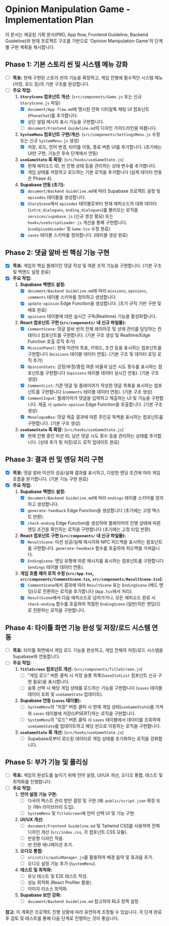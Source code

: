 # Opinion Manipulation Game - Implementation Plan

이 문서는 제공된 기획 문서(PRD, App flow, Frontend Guideline, Backend Guideline)와 현재 프로젝트 구조를 기반으로 'Opinion Manipulation Game'의 단계별 구현 계획을 제시합니다.

## Phase 1: 기본 스토리 씬 및 시스템 메뉴 강화

- [ ] **목표:** 현재 구현된 스토리 씬의 기능을 확장하고, 게임 진행에 필수적인 시스템 메뉴(저장, 로드 등)의 기본 구조를 완성합니다.
- [ ] **주요 작업:**
    1.  **`StoryScene` 컴포넌트 개선:** (`src/components/Game.js` 또는 신규 `StoryScene.js` 파일)
        - [x] `document/App flow.md`에 명시된 전화 디티알톡 채팅 UI 컴포넌트 (`PhoneChat`)를 추가합니다.
        - [x] 상단 알림 메시지 표시 기능을 구현합니다.
        - [ ] `document/Frontend Guideline.md`의 디자인 가이드라인을 따릅니다.
    2.  **`SystemMenu` 컴포넌트 구현/개선:** (`src/components/SettingsMenu.js` 수정 또는 신규 `SystemMenu.js` 생성)
        - [x] 저장, 로드, 언어 변경, 타이틀 이동, 종료 버튼 UI를 추가합니다. (초기에는 UI만 구현, 기능은 후속 단계에서 연동)
    3.  **`useGameState` 훅 확장:** (`src/hooks/useGameState.js`)
        - [x] 현재 에피소드 ID, 씬 진행 상태 등을 관리하는 상태 변수를 추가합니다.
        - [x] 게임 상태를 저장하고 로드하는 기본 로직을 추가합니다 (실제 데이터 연동은 Phase 4).
    4.  **Supabase 연동 (초기):**
        - [x] `document/Backend Guideline.md`에 따라 Supabase 프로젝트 설정 및 `episodes` 테이블을 생성합니다.
        - [x] `StoryScene`에서 `episodes` 테이블로부터 현재 에피소드의 대화 데이터(`intro_dialogues`, `ending_dialogues`)를 불러오는 로직을 `services/supabase.js` (신규 생성 필요) 또는 `hooks/useScriptLoader.js` 개선을 통해 구현합니다. (`useEpisodeLoader` 및 `Game.tsx` 수정 완료)
        - [x] `saves` 테이블 스키마를 정의합니다. (테이블 생성 완료)

## Phase 2: 댓글 알바 씬 핵심 기능 구현

- [x] **목표:** 게임의 핵심 플레이인 댓글 작성 및 여론 조작 기능을 구현합니다. (기본 구조 및 백엔드 설정 완료)
- [x] **주요 작업:**
    1.  **Supabase 백엔드 설정:**
        - [x] `document/Backend Guideline.md`에 따라 `missions`, `opinions`, `comments` 테이블 스키마를 정의하고 생성합니다.
        - [x] `update-opinion` Edge Function을 생성합니다. (초기 규칙 기반 구현 및 배포 완료)
        - [x] `opinions` 테이블에 대한 실시간 구독(Realtime) 기능을 활성화합니다.
    2.  **React 컴포넌트 구현 (`src/components/` 내 신규 파일들):**
        - [x] `CommentScene`: 댓글 알바 씬의 전체 레이아웃 및 상태 관리를 담당하는 컨테이너 컴포넌트를 구현합니다. (기본 구조 생성 및 Realtime/Edge Function 호출 로직 추가)
        - [x] `MissionPanel`: 현재 미션의 목표, 키워드, 조건 등을 표시하는 컴포넌트를 구현합니다 (`missions` 테이블 데이터 연동). (기본 구조 및 데이터 로딩 로직 추가)
        - [x] `OpinionStats`: 긍정/부정/중립 여론 비율과 남은 시도 횟수를 표시하는 컴포넌트를 구현합니다 (`opinions` 테이블 데이터 실시간 연동). (기본 구조 생성)
        - [x] `CommentList`: 기존 댓글 및 플레이어가 작성한 댓글 목록을 표시하는 컴포넌트를 구현합니다 (`comments` 테이블 데이터 연동). (기본 구조 생성)
        - [x] `CommentInput`: 플레이어가 댓글을 입력하고 제출하는 UI 및 기능을 구현합니다. 제출 시 `update-opinion` Edge Function을 호출합니다. (기본 구조 생성)
        - [x] `MonologueBox`: 댓글 제출 결과에 따른 주인공 독백을 표시하는 컴포넌트를 구현합니다. (기본 구조 생성)
    3.  **`useGameState` 훅 확장:** (`src/hooks/useGameState.js`)
        - [x] 현재 진행 중인 미션 ID, 남은 댓글 시도 횟수 등을 관리하는 상태를 추가합니다. (상태 추가 및 저장/로드 로직 업데이트 완료)

## Phase 3: 결과 씬 및 엔딩 처리 구현

- [x] **목표:** 댓글 알바 미션의 성공/실패 결과를 표시하고, 다양한 엔딩 조건에 따라 게임 흐름을 분기합니다. (기본 기능 구현 완료)
- [x] **주요 작업:**
    1.  **Supabase 백엔드 설정:**
        - [x] `document/Backend Guideline.md`에 따라 `endings` 테이블 스키마를 정의하고 생성합니다.
        - [x] `generate-feedback` Edge Function을 생성합니다 (초기에는 고정 텍스트 반환).
        - [x] `check-ending` Edge Function을 생성하여 플레이어의 진행 상태에 따른 엔딩 조건을 확인하는 로직을 구현합니다 (초기에는 고정 타입 반환).
    2.  **React 컴포넌트 구현 (`src/components/` 내 신규 파일들):**
        - [x] `ResultScene`: 미션 성공/실패 메시지와 NPC 피드백을 표시하는 컴포넌트를 구현합니다. `generate-feedback` 함수를 호출하여 피드백을 가져옵니다.
        - [x] `EndingScene`: 엔딩 유형에 따른 메시지를 표시하는 컴포넌트를 구현합니다 (`endings` 테이블 데이터 연동).
    3.  **게임 흐름 제어 로직 수정 (`src/App.tsx`, `src/components/CommentScene.tsx`, `src/components/ResultScene.tsx`):**
        - [x] `CommentScene`에서 결과에 따라 `ResultScene` 또는 `EndingScene` (배드 엔딩)으로 전환하는 로직을 추가합니다 (`App.tsx`에서 처리).
        - [x] `ResultScene`에서 다음 에피소드로 넘어가거나, 모든 에피소드 완료 시 `check-ending` 함수를 호출하여 적절한 `EndingScene` (일반/히든 엔딩)으로 전환하는 로직을 구현합니다.

## Phase 4: 타이틀 화면 기능 완성 및 저장/로드 시스템 연동

- [ ] **목표:** 타이틀 화면에서 게임 로드 기능을 완성하고, 게임 전체의 저장/로드 시스템을 Supabase와 연동합니다.
- [ ] **주요 작업:**
    1.  **`TitleScreen` 컴포넌트 개선:** (`src/components/TitleScreen.js`)
        - [ ] "게임 로드" 버튼 클릭 시 저장 슬롯 목록(`SaveSlotList` 컴포넌트 신규 구현 필요)을 표시합니다.
        - [ ] 슬롯 선택 시 해당 게임 상태를 로드하는 기능을 구현합니다 (`saves` 테이블 데이터 조회 및 `useGameState` 업데이트).
    2.  **Supabase 연동 (`saves` 테이블):**
        - [ ] `SystemMenu`의 "저장" 버튼 클릭 시 현재 게임 상태(`useGameState`)를 가져와 `saves` 테이블에 저장(UPSERT)하는 로직을 구현합니다.
        - [ ] `SystemMenu`의 "로드" 버튼 클릭 시 `saves` 테이블에서 데이터를 조회하여 `useGameState`를 업데이트하고 해당 씬으로 이동하는 로직을 구현합니다.
    3.  **`useGameState` 훅 개선:** (`src/hooks/useGameState.js`)
        - [ ] Supabase로부터 로드된 데이터로 게임 상태를 초기화하는 로직을 강화합니다.

## Phase 5: 부가 기능 및 폴리싱

- [ ] **목표:** 게임의 완성도를 높이기 위해 언어 설정, UI/UX 개선, 오디오 통합, 테스트 및 최적화를 진행합니다.
- [ ] **주요 작업:**
    1.  **언어 설정 기능 구현:**
        - [ ] 다국어 텍스트 관리 방안 결정 및 구현 (예: `public/script.json` 확장 또는 i18n 라이브러리 도입).
        - [ ] `SystemMenu` 및 `TitleScreen`에 언어 선택 UI 및 기능 구현.
    2.  **UI/UX 개선:**
        - [ ] `document/Frontend Guideline.md` 및 Tailwind CSS를 사용하여 전체 디자인 개선 (`src/index.css`, 각 컴포넌트 CSS 모듈).
        - [ ] 반응형 디자인 적용.
        - [ ] 씬 전환 애니메이션 추가.
    3.  **오디오 통합:**
        - [ ] `src/utils/audioManager.js`를 활용하여 배경 음악 및 효과음 추가.
        - [ ] 오디오 설정 기능 추가 (`SystemMenu`).
    4.  **테스트 및 최적화:**
        - [ ] 유닛 테스트 및 E2E 테스트 작성.
        - [ ] 성능 최적화 (React Profiler 활용).
        - [ ] 이미지 리소스 최적화.
    5.  **Supabase 보안 강화:**
        - [ ] `document/Backend Guideline.md` 참고하여 RLS 정책 설정.

**참고:** 이 계획은 프로젝트 진행 상황에 따라 유연하게 조정될 수 있습니다. 각 단계 완료 후 검토 및 테스트를 통해 다음 단계로 진행하는 것이 좋습니다.
